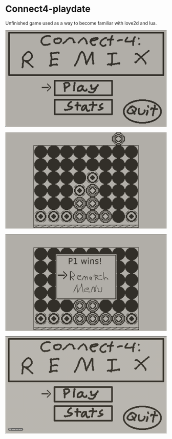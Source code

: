 # Connect4-playdate
Unfinished game used as a way to become familiar with love2d and lua. 

![screenshot1](/screenshots/ss1.png)

![screenshot2](/screenshots/ss2.png)

![screenshot3](/screenshots/ss3.png)

![gif1](/screenshots/gif1.gif)
